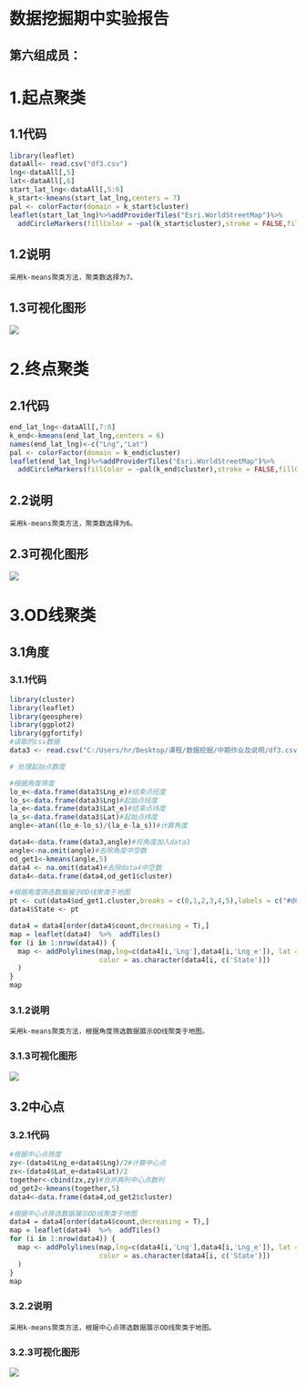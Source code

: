 数据挖掘期中实验报告
==========

第六组成员：
-------

# 1.起点聚类
## 1.1代码
``` R
library(leaflet)
dataAll<- read.csv("df3.csv")
lng<-dataAll[,5]
lat<-dataAll[,6]
start_lat_lng<-dataAll[,5:6]
k_start<-kmeans(start_lat_lng,centers = 7)
pal <- colorFactor(domain = k_start$cluster)
leaflet(start_lat_lng)%>%addProviderTiles("Esri.WorldStreetMap")%>%
  addCircleMarkers(fillColor = ~pal(k_start$cluster),stroke = FALSE,fillOpacity = 0.8,popup=~as.character(k_start$cluster))
``` 
## 1.2说明
    采用k-means聚类方法，聚类数选择为7。
## 1.3可视化图形
![](https://github.com/DavidJunL/SJWJQZZY/blob/master/第六组/images/起点聚类.png)
# 2.终点聚类
## 2.1代码
``` R
end_lat_lng<-dataAll[,7:8]
k_end<-kmeans(end_lat_lng,centers = 6)
names(end_lat_lng)<-c("Lng","Lat")
pal <- colorFactor(domain = k_end$cluster)
leaflet(end_lat_lng)%>%addProviderTiles("Esri.WorldStreetMap")%>%
  addCircleMarkers(fillColor = ~pal(k_end$cluster),stroke = FALSE,fillOpacity = 0.8,popup=~as.character(k_end$cluster))
``` 
## 2.2说明
    采用k-means聚类方法，聚类数选择为6。
## 2.3可视化图形
![](https://github.com/DavidJunL/SJWJQZZY/blob/master/第六组/images/终点聚类.png)
# 3.OD线聚类
## 3.1角度
### 3.1.1代码
``` R
library(cluster)
library(leaflet)
library(geosphere)
library(ggplot2)
library(ggfortify)
#读取的csv数据
data3 <- read.csv("C:/Users/hr/Desktop/课程/数据挖掘/中期作业及说明/df3.csv",header = T)

# 处理起始点数度

#根据角度筛度
lo_e<-data.frame(data3$Lng_e)#结束点经度
lo_s<-data.frame(data3$Lng)#起始点经度
la_e<-data.frame(data3$Lat_e)#结束点纬度
la_s<-data.frame(data3$Lat)#起始点纬度
angle<-atan((lo_e-lo_s)/(la_e-la_s))#计算角度

data4<-data.frame(data3,angle)#将角度加入data3
angle<-na.omit(angle)#去除角度中空数
od_get1<-kmeans(angle,5)
data4 <- na.omit(data4)#去除data4中空数
data4<-data.frame(data4,od_get1$cluster)

#根据角度筛选数据展示OD线聚类于地图
pt <- cut(data4$od_get1.cluster,breaks = c(0,1,2,3,4,5),labels = c("#d01123", "#194ec5", "#19c54e","#32dcdc","#d2dc32"))
data4$State <- pt

data4 = data4[order(data4$count,decreasing = T),]
map = leaflet(data4)  %>%  addTiles()
for (i in 1:nrow(data4)) {
  map <- addPolylines(map,lng=c(data4[i,'Lng'],data4[i,'Lng_e']), lat = c(data4[i,'Lat'],data4[i,'Lat_e']),
                      color = as.character(data4[i, c('State')])
  )
}
map
``` 
### 3.1.2说明
    采用k-means聚类方法，根据角度筛选数据展示OD线聚类于地图。
### 3.1.3可视化图形
![](https://github.com/DavidJunL/SJWJQZZY/blob/master/第六组/images/OD线聚类角度.png)
## 3.2中心点
### 3.2.1代码
``` R
#根据中心点筛度
zy<-(data4$Lng_e+data4$Lng)/2#计算中心点
zx<-(data4$Lat_e+data4$Lat)/2
together<-cbind(zx,zy)#合并两列中心点数列
od_get2<-kmeans(together,5)
data4<-data.frame(data4,od_get2$cluster)

#根据中心点筛选数据展示OD线聚类于地图
data4 = data4[order(data4$count,decreasing = T),]
map = leaflet(data4)  %>%  addTiles()
for (i in 1:nrow(data4)) {
  map <- addPolylines(map,lng=c(data4[i,'Lng'],data4[i,'Lng_e']), lat = c(data4[i,'Lat'],data4[i,'Lat_e']),
                      color = as.character(data4[i, c('State')])
  )
}
map
``` 
### 3.2.2说明
    采用k-means聚类方法，根据中心点筛选数据展示OD线聚类于地图。
### 3.2.3可视化图形
![](https://github.com/DavidJunL/SJWJQZZY/blob/master/第六组/images/OD线聚类中心点.png)


